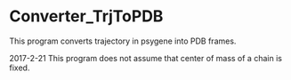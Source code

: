 # Converter_TrjToPDB

This program converts trajectory in psygene into PDB frames.

2017-2-21
This program does not assume that center of mass of a chain is fixed.
